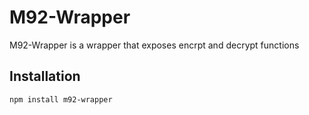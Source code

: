 # M92-Wrapper

M92-Wrapper is a wrapper that exposes encrpt and decrypt functions

## Installation

```bash
npm install m92-wrapper
```
